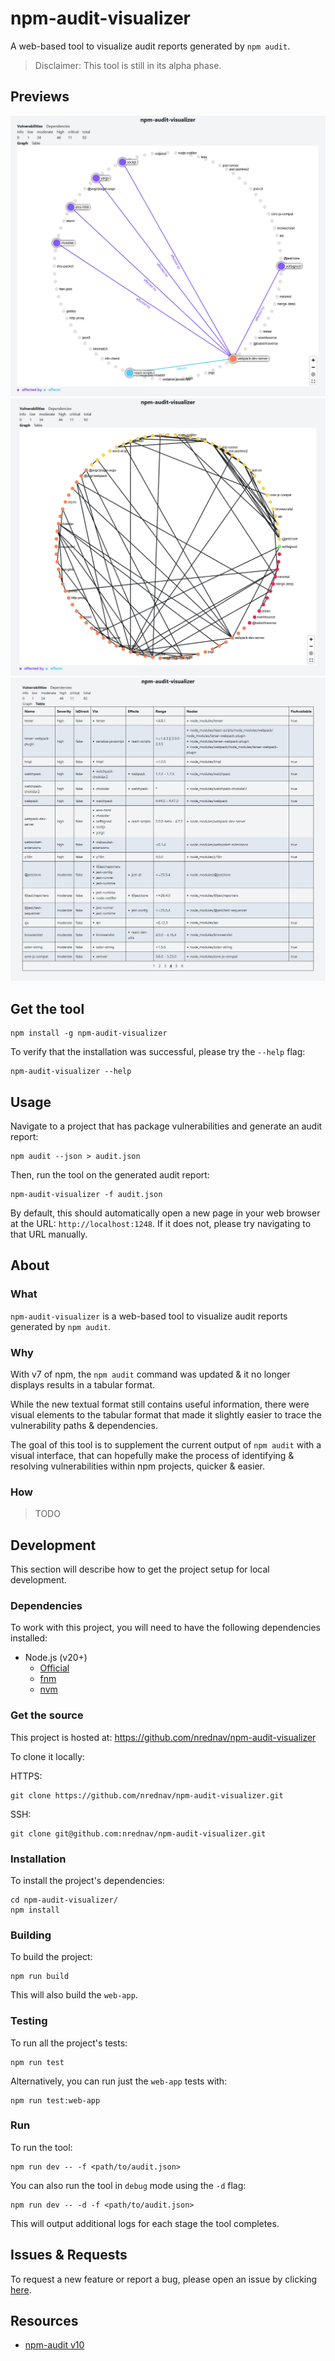 # npm-audit-visualizer

A web-based tool to visualize audit reports generated by `npm audit`.

> Disclaimer: This tool is still in its alpha phase.

## Previews

<div align="center">
  <img src="assets/preview-1.png" />
  <img src="assets/preview-2.png" />
  <img src="assets/preview-3.png" />
</div>

## Get the tool

```shell
npm install -g npm-audit-visualizer
```

To verify that the installation was successful, please try the `--help` flag:

```shell
npm-audit-visualizer --help
```

## Usage

Navigate to a project that has package vulnerabilities and generate an audit
report:

```shell
npm audit --json > audit.json
```

Then, run the tool on the generated audit report:

```shell
npm-audit-visualizer -f audit.json
```

By default, this should automatically open a new page in your web browser at the
URL: `http://localhost:1248`. If it does not, please try navigating to that URL
manually.

## About

### What

`npm-audit-visualizer` is a web-based tool to visualize audit reports generated
by `npm audit`.

### Why

With v7 of npm, the `npm audit` command was updated & it no longer displays
results in a tabular format.

While the new textual format still contains useful information, there were
visual elements to the tabular format that made it slightly easier to trace the
vulnerability paths & dependencies.

The goal of this tool is to supplement the current output of `npm audit` with a
visual interface, that can hopefully make the process of identifying & resolving
vulnerabilities within npm projects, quicker & easier.

### How

> TODO

## Development

This section will describe how to get the project setup for local development.

### Dependencies

To work with this project, you will need to have the following dependencies
installed:

- Node.js (v20+)
  - [Official](https://nodejs.org/en/download)
  - [fnm](https://github.com/Schniz/fnm)
  - [nvm](https://github.com/nvm-sh/nvm)

### Get the source

This project is hosted at: https://github.com/nrednav/npm-audit-visualizer

To clone it locally:

HTTPS:

```shell
git clone https://github.com/nrednav/npm-audit-visualizer.git
```

SSH:

```shell
git clone git@github.com:nrednav/npm-audit-visualizer.git
```

### Installation

To install the project's dependencies:

```shell
cd npm-audit-visualizer/
npm install
```

### Building

To build the project:

```shell
npm run build
```

This will also build the `web-app`.

### Testing

To run all the project's tests:

```shell
npm run test
```

Alternatively, you can run just the `web-app` tests with:

```shell
npm run test:web-app
```

### Run

To run the tool:

```shell
npm run dev -- -f <path/to/audit.json>
```

You can also run the tool in `debug` mode using the `-d` flag:

```shell
npm run dev -- -d -f <path/to/audit.json>
```

This will output additional logs for each stage the tool completes.

## Issues & Requests

To request a new feature or report a bug, please open an issue by clicking
[here](https://github.com/nrednav/npm-audit-visualizer/issues/new).

## Resources

- [npm-audit v10](https://docs.npmjs.com/cli/v10/commands/npm-audit)
